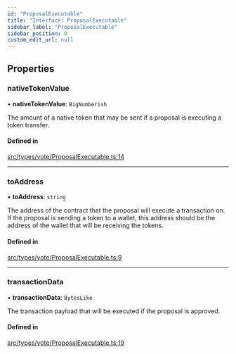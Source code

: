 ```yaml
---
id: "ProposalExecutable"
title: "Interface: ProposalExecutable"
sidebar_label: "ProposalExecutable"
sidebar_position: 0
custom_edit_url: null
---
```


## Properties

### nativeTokenValue

• **nativeTokenValue**: `BigNumberish`

The amount of a native token that may be sent if a proposal is executing a token transfer.

#### Defined in

[src/types/vote/ProposalExecutable.ts:14](https://github.com/PrasoonPratham/nftlabs-sdk-ts/blob/e7d1d7f/src/types/vote/ProposalExecutable.ts#L14)

___

### toAddress

• **toAddress**: `string`

The address of the contract that the proposal will execute a transaction on.
If the proposal is sending a token to a wallet, this address should be the address
of the wallet that will be receiving the tokens.

#### Defined in

[src/types/vote/ProposalExecutable.ts:9](https://github.com/PrasoonPratham/nftlabs-sdk-ts/blob/e7d1d7f/src/types/vote/ProposalExecutable.ts#L9)

___

### transactionData

• **transactionData**: `BytesLike`

The transaction payload that will be executed if the proposal is approved.

#### Defined in

[src/types/vote/ProposalExecutable.ts:19](https://github.com/PrasoonPratham/nftlabs-sdk-ts/blob/e7d1d7f/src/types/vote/ProposalExecutable.ts#L19)
